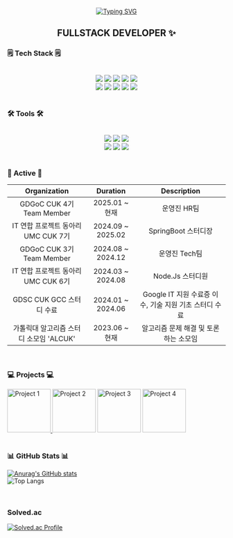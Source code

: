 <!-- [![Hits](https://hits.seeyoufarm.com/api/count/incr/badge.svg?url=https%3A%2F%2Fgithub.com%2Fzzsza)](https://hits.seeyoufarm.com) -->

<!-- <h1>🍀 Welcome to Haeun Park's GitHub 🍀</h1> -->

<br>

<div align="center"> 
<a href="https://git.io/typing-svg"><img src="https://readme-typing-svg.demolab.com?font=Fira+Code&size=35&pause=1000&color=1AF7D0&background=93FDFF00&center=true&width=680&height=55&lines=Welcom+to+Heaun's+GitHub" alt="Typing SVG" /></a>

 ## FULLSTACK DEVELOPER  ✨ </div>
 
  ### 🗒️ Tech Stack 🗒️
 <br>
  <div align=center>
   <img src="https://img.shields.io/badge/C%2B%2B-00599C?style=for-the-badge&logo=C%2B%2B&logoColor=white" /> 
    <img src="https://img.shields.io/badge/JavaScript-F7DF1E?style=for-the-badge&logo=javascript&logoColor=black" />
    <img src="https://img.shields.io/badge/HTML5-E34F26?style=for-the-badge&logo=html5&logoColor=white" />
    <img src="https://img.shields.io/badge/CSS3-1572B6?style=for-the-badge&logo=css3&logoColor=white" />
   <img src="https://img.shields.io/badge/React-61DAFB?style=for-the-badge&logo=react&logoColor=white"/>
<br>
    <img src="https://img.shields.io/badge/MySQL-4479A1?style=for-the-badge&logo=mysql&logoColor=white" />
    <img src="https://img.shields.io/badge/DataGrip-000000?style=for-the-badge&logo=datagrip&logoColor=white" />
    <img src="https://img.shields.io/badge/SpringBoot-6DB33F?style=for-the-badge&logo=springboot&logoColor=white" />
   <img src="https://img.shields.io/badge/Node.js-5FA04E?style=for-the-badge&logo=node.js&logoColor=white" />
<!--    <img src="https://img.shields.io/badge/Spring-6DB33F?style=for-the-badge&logo=mysql&logoColor=white" />  -->
   <img src="https://img.shields.io/badge/AWS-232F3E?style=for-the-badge&logo=awss&logoColor=white" />

  
  </div>
  
  <br>
  
  ### 🛠 Tools 🛠
  <br>
   <div align=center>
    <img src="https://img.shields.io/badge/git-F05033?style=for-the-badge&logo=git&logoColor=white" />
    <img src="https://img.shields.io/badge/github-181717?style=for-the-badge&logo=github&logoColor=white" />
    <img src="https://img.shields.io/badge/Notion-F3F3F3?style=for-the-badge&logo=notion&logoColor=black" />
    <br>
    <img src="https://img.shields.io/badge/VisualStudioCode-007ACC?style=for-the-badge&logo=visualstudiocode&logoColor=22ABF3" />
   <img src="https://img.shields.io/badge/IntelliJ-000000?style=for-the-badge&logo=intellijidea&logoColor=white"/>
    <a href="https://mint10.tistory.com/" target="_blank">
      <img src="https://img.shields.io/badge/Tistory-000000?style=for-the-badge&logo=tistory&logoColor=white" />
    </a>
   </div>
  
  <br>

  ### 📓 Active 📓

<div align=center>

| Organization                               | Duration              | Description                             |
|:------------------------------------:|:-----------------:|:----------------------------------:|
| GDGoC CUK 4기 Team Member            | 2025.01 ~ 현재   | 운영진 HR팀                        |
| IT 연합 프로젝트 동아리 UMC CUK 7기   | 2024.09 ~ 2025.02 | SpringBoot 스터디장               |
| GDGoC CUK 3기 Team Member            | 2024.08 ~ 2024.12 | 운영진 Tech팀                     |
| IT 연합 프로젝트 동아리 UMC CUK 6기   | 2024.03 ~ 2024.08 | Node.Js 스터디원                  |
| GDSC CUK GCC 스터디 수료            | 2024.01 ~ 2024.06 | Google IT 지원 수료증 이수, 기술 지원 기초 스터디 수료 |
| 가톨릭대 알고리즘 스터디 소모임 'ALCUK' | 2023.06 ~ 현재   | 알고리즘 문제 해결 및 토론하는 소모임 |

</div>


  <br>

  ### 💻 Projects 💻
  <div>
   <a href="https://github.com/haeun9634/ChangHaeCafe">
    <img src="https://github.com/user-attachments/assets/eaa91c90-a436-4130-9002-ff3630e81653" width="100px" alt="Project 1" /> </a>
   <a href="https://github.com/Link-zip">
    <img src="https://github.com/user-attachments/assets/ed144b24-af4a-44e1-91f4-e9d53b0414ed" width="100px" alt="Project 2" /></a>
   <a href="https://github.com/Finance-uss">
    <img src="https://github.com/user-attachments/assets/5017889b-b8cf-4081-bd3a-d391a1ce0b79" width="100px" alt="Project 3" /></a>
   <a href="https://github.com/GDG-ZIMEET">
    <img src="https://avatars.githubusercontent.com/u/192482522?s=200&v=4" width="100px" alt="Project 4" /></a>




  </div>
  
  <br>

  ### 📊 GitHub Stats 📊

[![Anurag's GitHub stats](https://github-readme-stats.vercel.app/api?username=haeun9634&show_icons=true&theme=radical)](https://github.com/haeun9634)
<br>
![Top Langs](https://github-readme-stats.vercel.app/api/top-langs/?username=haeun9634&layout=compact&theme=radical)

<br>

  ### Solved.ac 
  
[![Solved.ac Profile](https://mazassumnida.wtf/api/v2/generate_badge?boj=haeun9634)](https://solved.ac/profile/haeun9634)

<!--
<img src="http://mazandi.herokuapp.com/api?handle=haeun9634&theme=warm"/> -->
<br>

<!--
  ### 🔗 Links 🔗
  <div>
    <a href="https://mint10.tistory.com/" target="_blank">
      <img src="https://img.shields.io/badge/Tistory-000000?style=for-the-badge&logo=tistory&logoColor=white" />
    </a>
    <a href="mailto:haeun9634@naver.com">
      <img src="https://img.shields.io/badge/Email-03C75A?style=for-the-badge&logo=gmail&logoColor=white" />
    </a>
  </div>
</div>


<!--*haeun9634/haeun9634** is a ✨ _special_ ✨ repository because its `README.md` (this file) appears on your GitHub profile.

Here are some ideas to get you started:

- 🔭 I’m currently working on ...
- 🌱 I’m currently learning ...
- 👯 I’m looking to collaborate on ...
- 🤔 I’m looking for help with ...
- 💬 Ask me about ...
- 📫 How to reach me: ...
- 😄 Pronouns: ...
- ⚡ Fun fact: ...

![Top Langs](https://github-readme-stats.vercel.app/api/top-langs/?username=haeun9634&layout=compact)
[![Anurag's GitHub stats](https://github-readme-stats.vercel.app/api?username=haeun9634&show_icons=true&theme=radical)]
-->
